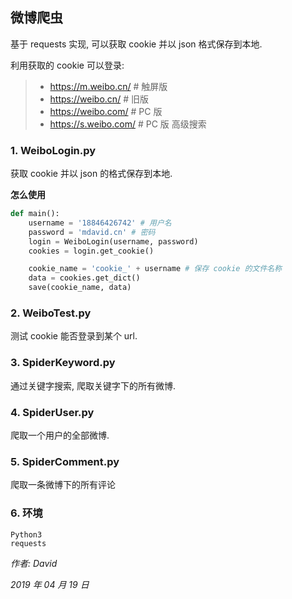 ## 微博爬虫

基于 requests 实现, 可以获取 cookie 并以 json 格式保存到本地.

利用获取的 cookie 可以登录:
> * https://m.weibo.cn/ # 触屏版
> * https://weibo.cn/ # 旧版
> * https://weibo.com/ # PC 版
> * https://s.weibo.com/ # PC 版 高级搜索

### 1. WeiboLogin.py
获取 cookie 并以 json 的格式保存到本地.

**怎么使用**
```python
def main():
    username = '18846426742' # 用户名
    password = 'mdavid.cn' # 密码
    login = WeiboLogin(username, password)
    cookies = login.get_cookie()

    cookie_name = 'cookie_' + username # 保存 cookie 的文件名称
    data = cookies.get_dict()
    save(cookie_name, data)
```

### 2. WeiboTest.py
测试 cookie 能否登录到某个 url.

### 3. SpiderKeyword.py
通过关键字搜索, 爬取关键字下的所有微博.

### 4. SpiderUser.py
爬取一个用户的全部微博.

### 5. SpiderComment.py
爬取一条微博下的所有评论

### 6. 环境
```
Python3
requests
```

*作者: David*

*2019 年 04 月 19 日*
